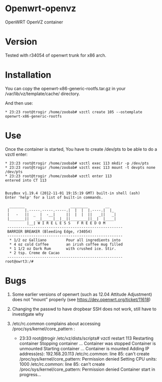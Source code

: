 Openwrt-openvz
==============

OpenWRT OpenVZ container

Version
=======

Tested with r34054 of openwrt trunk for x86 arch.

Installation
============

You can copy the openwrt-x86-generic-rootfs.tar.gz in your /var/lib/vz/template/cache/ directory.

And then use:

    * 23:23 root@trogir /home/zoobab# vzctl create 105 --ostemplate openwrt-x86-generic-rootfs

Use
===

Once the container is started, You have to create /dev/pts to be able to do a vzctl enter:

    * 23:23 root@trogir /home/zoobab# vzctl exec 113 mkdir -p /dev/pts            
    * 23:23 root@trogir /home/zoobab# vzctl exec 113 mount -t devpts none /dev/pts
    * 23:23 root@trogir /home/zoobab# vzctl enter 113                             
    entered into CT 113
    
    
    BusyBox v1.19.4 (2012-11-01 19:15:19 GMT) built-in shell (ash)
    Enter 'help' for a list of built-in commands.
    
      _______                     ________        __
     |       |.-----.-----.-----.|  |  |  |.----.|  |_
     |   -   ||  _  |  -__|     ||  |  |  ||   _||   _|
     |_______||   __|_____|__|__||________||__|  |____|
              |__| W I R E L E S S   F R E E D O M
     -----------------------------------------------------
     BARRIER BREAKER (Bleeding Edge, r34054)
     -----------------------------------------------------
      * 1/2 oz Galliano         Pour all ingredients into
      * 4 oz cold Coffee        an irish coffee mug filled
      * 1 1/2 oz Dark Rum       with crushed ice. Stir.
      * 2 tsp. Creme de Cacao
     -----------------------------------------------------
    root@owrt3:/#

Bugs
====

1. Some earlier versions of openwrt (such as 12.04 Attitude Adjustment) does not "mount" properly (see https://dev.openwrt.org/ticket/11618)
2. Changing the passwd to have dropbear SSH does not work, still have to investigate why
3. /etc/rc.common complains about accessing /proc/sys/kernel/core_pattern :

    * 23:33 root@trogir /etc/vz/dists/scripts# vzctl restart 113
    Restarting container
    Stopping container ...
    Container was stopped
    Container is unmounted
    Starting container ...
    Container is mounted
    Adding IP address(es): 192.168.20.113
    /etc/rc.common: line 85: can't create /proc/sys/kernel/core_pattern: Permission denied
    Setting CPU units: 1000
    /etc/rc.common: line 85: can't create /proc/sys/kernel/core_pattern: Permission denied
    Container start in progress...

